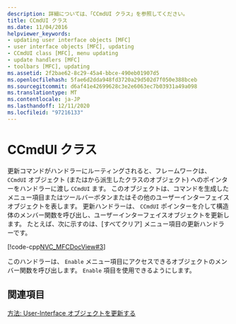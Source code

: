 ```yaml
---
description: 詳細については、「CCmdUI クラス」を参照してください。
title: CCmdUI クラス
ms.date: 11/04/2016
helpviewer_keywords:
- updating user interface objects [MFC]
- user interface objects [MFC], updating
- CCmdUI class [MFC], menu updating
- update handlers [MFC]
- toolbars [MFC], updating
ms.assetid: 2f2bae62-8c29-45a4-bbce-490eb01907d5
ms.openlocfilehash: 5fae6d2dda948fd3720a29d502d7f050e388bceb
ms.sourcegitcommit: d6af41e42699628c3e2e6063ec7b03931a49a098
ms.translationtype: MT
ms.contentlocale: ja-JP
ms.lasthandoff: 12/11/2020
ms.locfileid: "97216133"
---
```

# <a name="the-ccmdui-class"></a>CCmdUI クラス

更新コマンドがハンドラーにルーティングされると、フレームワークは、 `CCmdUI` オブジェクト (またはから派生したクラスのオブジェクト) へのポインターをハンドラーに渡し `CCmdUI` ます。 このオブジェクトは、コマンドを生成したメニュー項目またはツールバーボタンまたはその他のユーザーインターフェイスオブジェクトを表します。 更新ハンドラーは、 `CCmdUI` ポインターを介して構造体のメンバー関数を呼び出し、ユーザーインターフェイスオブジェクトを更新します。 たとえば、次に示すのは、[すべてクリア] メニュー項目の更新ハンドラーです。

[!code-cpp[NVC_MFCDocView#3](../mfc/codesnippet/cpp/the-ccmdui-class_1.cpp)]

このハンドラーは、 `Enable` メニュー項目にアクセスできるオブジェクトのメンバー関数を呼び出します。 `Enable` 項目を使用できるようにします。

## <a name="see-also"></a>関連項目

[方法: User-Interface オブジェクトを更新する](../mfc/how-to-update-user-interface-objects.md)
